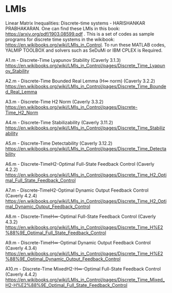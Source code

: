 # LMIs
Linear Matrix Inequalities: Discrete-time systems - HARISHANKAR PRABHAKARAN. 
One can find these LMIs in this book: https://arxiv.org/pdf/1903.08599.pdf . 
This is a set of codes as sample programs for discrete time systems in the wikibook: https://en.wikibooks.org/wiki/LMIs_in_Control.
To run these MATLAB codes, YALMIP TOOLBOX and solvers such as SeDuMi or IBM CPLEX is Required.

A1.m  - Discrete-Time Lyapunov Stability (Caverly 3.1.3)
https://en.wikibooks.org/wiki/LMIs_in_Control/pages/Discrete_Time_Lyapunov_Stability

A2.m  - Discrete-Time Bounded Real Lemma (H∞ norm) (Caverly 3.2.2)
https://en.wikibooks.org/wiki/LMIs_in_Control/pages/Discrete_Time_Bounded_Real_Lemma

A3.m  - Discrete-Time H2 Norm (Caverly 3.3.2)
https://en.wikibooks.org/wiki/LMIs_in_Control/pages/Discrete-Time_H2_Norm

A4.m  - Discrete-Time Stabilizability (Caverly 3.11.2)
https://en.wikibooks.org/wiki/LMIs_in_Control/pages/Discrete_Time_Stabilizability

A5.m  - Discrete-Time Detectability (Caverly 3.12.2)
https://en.wikibooks.org/wiki/LMIs_in_Control/pages/Discrete_Time_Detectability

A6.m  - Discrete-TimeH2-Optimal Full-State Feedback Control (Caverly 4.2.2)
https://en.wikibooks.org/wiki/LMIs_in_Control/pages/Discrete_Time_H2_Optimal_Full_State_Feedback_Control

A7.m  - Discrete-TimeH2-Optimal Dynamic Output Feedback Control (Caverly 4.2.4)
https://en.wikibooks.org/wiki/LMIs_in_Control/pages/Discrete_Time_H2_Optimal_Dynamic_Output_Feedback_Control

A8.m  - Discrete-TimeH∞-Optimal Full-State Feedback Control (Caverly 4.3.2)
https://en.wikibooks.org/wiki/LMIs_in_Control/pages/Discrete_Time_H%E2%88%9E_Optimal_Full_State_Feedback_Control

A9.m  - Discrete-TimeH∞-Optimal Dynamic Output Feedback Control (Caverly 4.3.4)
https://en.wikibooks.org/wiki/LMIs_in_Control/pages/Discrete_Time_H%E2%88%9E_Optimal_Dynamic_Output_Feedback_Control

A10.m  - Discrete-Time MixedH2-H∞-Optimal Full-State Feedback Control (Caverly 4.4.2)
https://en.wikibooks.org/wiki/LMIs_in_Control/pages/Discrete_Time_Mixed_H2-H%E2%88%9E_Optimal_Full_State_Feedback_Control
